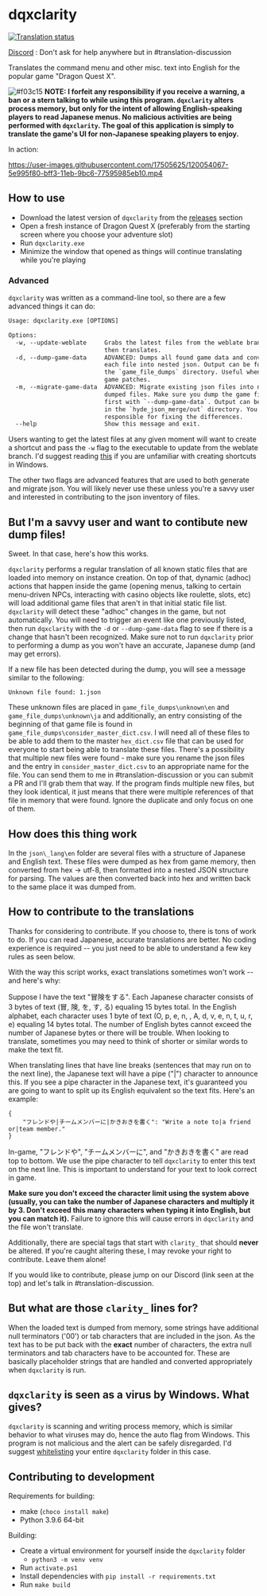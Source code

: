 # dqxclarity <a href="http://weblate.ethene.wiki/engage/dragon-quest-x/">
<img src="http://weblate.ethene.wiki/widgets/dragon-quest-x/en/svg-badge.svg" alt="Translation status" />
</a>

[Discord](https://discord.gg/bVpNqVjEG5) : Don't ask for help anywhere but in #translation-discussion

Translates the command menu and other misc. text into English for the popular game "Dragon Quest X".

![#f03c15](https://via.placeholder.com/15/f03c15/000000?text=+)
**NOTE: I forfeit any responsibility if you receive a warning, a ban or a stern talking to while using this program. `dqxclarity` alters process memory, but only for the intent of allowing English-speaking players to read Japanese menus. No malicious activities are being performed with `dqxclarity`. The goal of this application is simply to translate the game's UI for non-Japanese speaking players to enjoy.**

In action:

https://user-images.githubusercontent.com/17505625/120054067-5e995f80-bff3-11eb-9bc6-77595985eb10.mp4

## How to use

- Download the latest version of `dqxclarity` from the [releases](https://github.com/jmctune/dqxclarity/releases) section
- Open a fresh instance of Dragon Quest X (preferably from the starting screen where you choose your adventure slot)
- Run `dqxclarity.exe`
- Minimize the window that opened as things will continue translating while you're playing

### Advanced

`dqxclarity` was written as a command-line tool, so there are a few advanced things it can do:

```txt
Usage: dqxclarity.exe [OPTIONS]

Options:
  -w, --update-weblate     Grabs the latest files from the weblate branch and
                           then translates.
  -d, --dump-game-data     ADVANCED: Dumps all found game data and converts
                           each file into nested json. Output can be found in
                           the `game_file_dumps` directory. Useful when the
                           game patches.
  -m, --migrate-game-data  ADVANCED: Migrate existing json files into new
                           dumped files. Make sure you dump the game files
                           first with `--dump-game-data`. Output can be found
                           in the `hyde_json_merge/out` directory. You are
                           responsible for fixing the differences.
  --help                   Show this message and exit.
```

Users wanting to get the latest files at any given moment will want to create a shortcut and pass the `-w` flag to the executable to update from the weblate branch. I'd suggest reading [this](https://www.digitalcitizen.life/shortcut-arguments-parameters-windows/) if you are unfamiliar with creating shortcuts in Windows.

The other two flags are advanced features that are used to both generate and migrate json. You will likely never use these unless you're a savvy user and interested in contributing to the json inventory of files.

## But I'm a savvy user and want to contibute new dump files!

Sweet. In that case, here's how this works.

`dqxclarity` performs a regular translation of all known static files that are loaded into memory on instance creation. On top of that, dynamic (adhoc) actions that happen inside the game (opening menus, talking to certain menu-driven NPCs, interacting with casino objects like roulette, slots, etc) will load additional game files that aren't in that initial static file list. `dqxclarity` will detect these "adhoc" changes in the game, but not automatically. You will need to trigger an event like one previously listed, then run `dqxclarity` with the `-d` or `--dump-game-data` flag to see if there is a change that hasn't been recognized. Make sure not to run `dqxclarity` prior to performing a dump as you won't have an accurate, Japanese dump (and may get errors).

If a new file has been detected during the dump, you will see a message similar to the following:

```
Unknown file found: 1.json
```

These unknown files are placed in `game_file_dumps\unknown\en` and `game_file_dumps\unknown\ja` and additionally, an entry consisting of the beginning of that game file is found in `game_file_dumps\consider_master_dict.csv`. I will need all of these files to be able to add them to the master `hex_dict.csv` file that can be used for everyone to start being able to translate these files. There's a possibility that multiple new files were found - make sure you rename the json files and the entry in `consider_master_dict.csv` to an appropriate name for the file. You can send them to me in #translation-discussion or you can submit a PR and I'll grab them that way. If the program finds multiple new files, but they look identical, it just means that there were multiple references of that file in memory that were found. Ignore the duplicate and only focus on one of them.

## How does this thing work

In the `json\_lang\en` folder are several files with a structure of Japanese and English text. These files were dumped as hex from game memory, then converted from hex -> utf-8, then formatted into a nested JSON structure for parsing. The values are then converted back into hex and written back to the same place it was dumped from.

## How to contribute to the translations

Thanks for considering to contribute. If you choose to, there is tons of work to do. If you can read Japanese, accurate translations are better. No coding experience is required -- you just need to be able to understand a few key rules as seen below.

With the way this script works, exact translations sometimes won't work -- and here's why:

Suppose I have the text "冒険をする". Each Japanese character consists of 3 bytes of text (冒, 険, を, す, る) equaling 15 bytes total. In the English alphabet, each character uses 1 byte of text (O, p, e, n, , A, d, v, e, n, t, u, r, e) equaling 14 bytes total. The number of English bytes cannot exceed the number of Japanese bytes or there will be trouble. When looking to translate, sometimes you may need to think of shorter or similar words to make the text fit.

When translating lines that have line breaks (sentences that may run on to the next line), the Japanese text will have a pipe ("|") character to announce this. If you see a pipe character in the Japanese text, it's guaranteed you are going to want to split up its English equivalent so the text fits. Here's an example:

```
{
    "フレンドや|チームメンバーに|かきおきを書く": "Write a note to|a friend or|team member."
}
```

In-game, "フレンドや", "チームメンバーに", and "かきおきを書く" are read top to bottom. We use the pipe character to tell `dqxclarity` to enter this text on the next line. This is important to understand for your text to look correct in game.

**Make sure you don't exceed the character limit using the system above (usually, you can take the number of Japanese characters and multiply it by 3. Don't exceed this many characters when typing it into English, but you can match it).** Failure to ignore this will cause errors in `dqxclarity` and the file won't translate.

Additionally, there are special tags that start with `clarity_` that should **never** be altered. If you're caught altering these, I may revoke your right to contribute. Leave them alone!

If you would like to contribute, please jump on our Discord (link seen at the top) and let's talk in #translation-discussion.

## But what are those `clarity_` lines for?

When the loaded text is dumped from memory, some strings have additional null terminators ('00') or tab characters that are included in the json. As the text has to be put back with the **exact** number of characters, the extra null terminators and tab characters have to be accounted for. These are basically placeholder strings that are handled and converted appropriately when `dqxclarity` is run.

## `dqxclarity` is seen as a virus by Windows. What gives?

`dqxclarity` is scanning and writing process memory, which is similar behavior to what viruses may do, hence the auto flag from Windows. This program is not malicious and the alert can be safely disregarded. I'd suggest [whitelisting](https://support.microsoft.com/en-us/windows/add-an-exclusion-to-windows-security-811816c0-4dfd-af4a-47e4-c301afe13b26) your entire `dqxclarity` folder in this case.

## Contributing to development

Requirements for building:
- make (`choco install make`)
- Python 3.9.6 64-bit

Building:
- Create a virtual environment for yourself inside the `dqxclarity` folder
  - `python3 -m venv venv`
- Run `activate.ps1`
- Install dependencies with `pip install -r requirements.txt`
- Run `make build`
